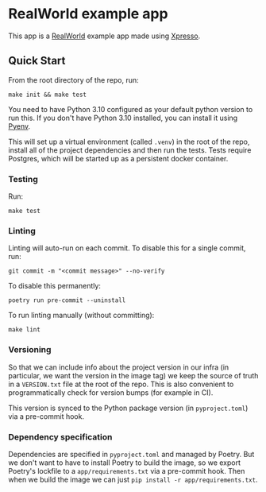 # RealWorld example app

This app is a [RealWorld] example app made using [Xpresso].

## Quick Start

From the root directory of the repo, run:

```shell
make init && make test
```

You need to have Python 3.10 configured as your default python version to run this.
If you don't have Python 3.10 installed, you can install it using [Pyenv].

This will set up a virtual environment (called `.venv`) in the root of the repo, install all of the project dependencies and then run the tests.
Tests require Postgres, which will be started up as a persistent docker container.

### Testing

Run:

```shell
make test
```

### Linting

Linting will auto-run on each commit.
To disable this for a single commit, run:

```shell
git commit -m "<commit message>" --no-verify
```

To disable this permanently:

```shell
poetry run pre-commit --uninstall
```

To run linting manually (without committing):

```shell
make lint
```

### Versioning

So that we can include info about the project version in our infra (in particular, we want the version in the image tag) we keep the source of truth in a `VERSION.txt` file at the root of the repo.
This is also convenient to programmatically check for version bumps (for example in CI).

This version is synced to the Python package version (in `pyproject.toml`) via a pre-commit hook.

### Dependency specification

Dependencies are specified in `pyproject.toml` and managed by Poetry.
But we don't want to have to install Poetry to build the image, so we export Poetry's lockfile to a `app/requirements.txt` via a pre-commit hook.
Then when we build the image we can just `pip install -r app/requirements.txt`.

[RealWorld]: https://realworld-docs.netlify.app
[Xpresso]: https://xpresso-api.dev/
[Pyenv]: https://github.com/pyenv/pyenv
[Poetry]: https://python-poetry.org
